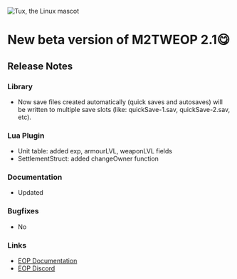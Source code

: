
![Tux, the Linux mascot](https://i.imgur.com/jqzoYoQ.png)

# New beta version of M2TWEOP 2.1😋

## Release Notes

###  Library
- Now save files created automatically (quick saves and autosaves) will be written to multiple save slots (like: quickSave-1.sav, quickSave-2.sav, etc).

### Lua Plugin
- Unit table: added exp, armourLVL, weaponLVL fields
- SettlementStruct: added changeOwner function

### Documentation
- Updated

### Bugfixes
- No

### Links
* [EOP Documentation](https://youneuoy.github.io/M2TWEOP-library/)
* [EOP Discord](https://discord.gg/cG2Paep9)
